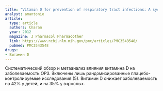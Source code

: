 ```yaml
---
title: "Vitamin D for prevention of respiratory tract infections: A systematic review and meta-analysis"
analyst: amantonio
article:
  type: article
  authors: Charan
  year: 2012
  magazine: J Pharmacol Pharmacother
  link: https://www.ncbi.nlm.nih.gov/pmc/articles/PMC3543548/
  pubmed: PMC3543548
drugs:
- Витамин D
---
```


Систематический обзор и метаанализ влияния витамина D на заболеваемость ОРЗ. Включены лишь рандомизированные плацебо-контролируемые исследования (5). Витамин D снижает заболеваемость на 42% у детей, и на 35% у взрослых.
